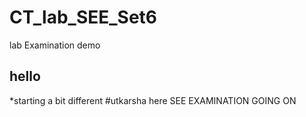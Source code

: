 # CT_lab_SEE_Set6
lab Examination demo
## hello 
*starting a bit different 
#utkarsha here 
SEE EXAMINATION GOING ON 
